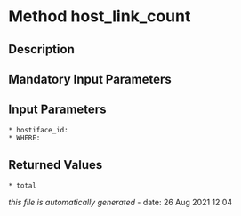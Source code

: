 # Method host_link_count

## Description
	

## Mandatory Input Parameters

## Input Parameters
	* hostiface_id:
	* WHERE:

## Returned Values
	* total


*this file is automatically generated* - date: 26 Aug 2021 12:04